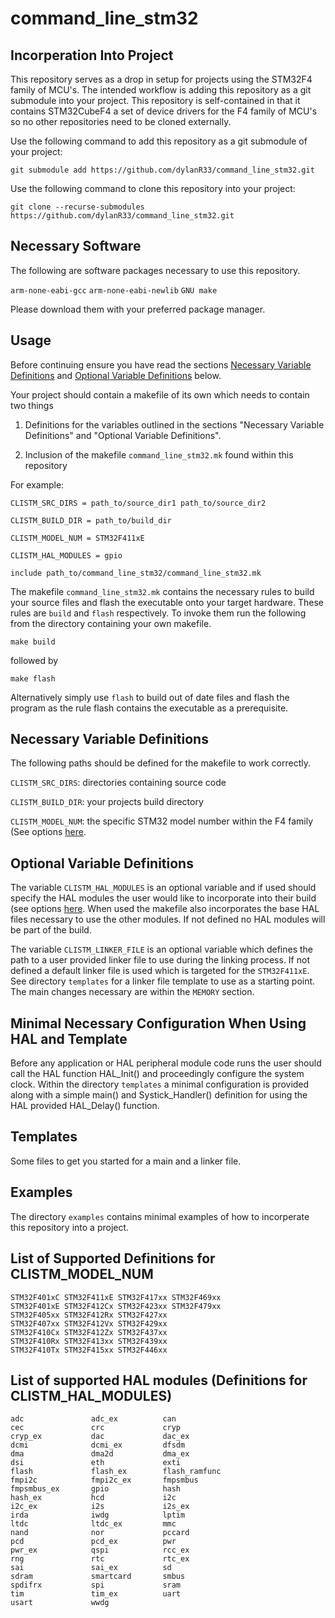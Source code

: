 # command_line_stm32

## Incorperation Into Project
This repository serves as a drop in setup for projects using the STM32F4 family of 
MCU's. The intended workflow is adding this repository as a git submodule into your 
project. This repository is self-contained in that it contains STM32CubeF4 a set 
of device drivers for the F4 family of MCU's so no other repositories need to be 
cloned externally.

Use the following command to add this repository as a git submodule of your project:
```
git submodule add https://github.com/dylanR33/command_line_stm32.git
```

Use the following command to clone this repository into your project:
```
git clone --recurse-submodules https://github.com/dylanR33/command_line_stm32.git
```

## Necessary Software
The following are software packages necessary to use this repository.

`arm-none-eabi-gcc`
`arm-none-eabi-newlib`
`GNU make`

Please download them with your preferred package manager.


## Usage
Before continuing ensure you have read the sections [Necessary Variable Definitions](#necessary-variable-definitions) 
and [Optional Variable Definitions](#optional-variable-definitions) below.

Your project should contain a makefile of its own which needs to contain two things

1. Definitions for the variables outlined in the sections "Necessary Variable 
Definitions" and "Optional Variable Definitions".

2. Inclusion of the makefile `command_line_stm32.mk` found within this repository

For example:
```
CLISTM_SRC_DIRS = path_to/source_dir1 path_to/source_dir2

CLISTM_BUILD_DIR = path_to/build_dir

CLISTM_MODEL_NUM = STM32F411xE

CLISTM_HAL_MODULES = gpio

include path_to/command_line_stm32/command_line_stm32.mk
```

The makefile `command_line_stm32.mk` contains the necessary rules to build your 
source files and flash the executable onto your target hardware. These rules are 
`build` and `flash` respectively. To invoke them run the following from the 
directory containing your own makefile.
```
make build
```
followed by
```
make flash
```

Alternatively simply use `flash` to build out of date files and flash the program 
as the rule flash contains the executable as a prerequisite.


## Necessary Variable Definitions
The following paths should be defined for the makefile to work correctly.

`CLISTM_SRC_DIRS`: directories containing source code

`CLISTM_BUILD_DIR`: your projects build directory

`CLISTM_MODEL_NUM`: the specific STM32 model number within the F4 family (See options 
[here](#list-of-supported-definitions-for-clistm_model_num).


## Optional Variable Definitions
The variable `CLISTM_HAL_MODULES` is an optional variable and if used should specify the 
HAL modules the user would like to incorporate into their build (see options 
[here](#list-of-supported-HAL-modules-(definitions-for-clistm_hal_modules)). When used 
the makefile also incorporates the base HAL files necessary to use the other modules. 
If not defined no HAL modules will be part of the build.

The variable `CLISTM_LINKER_FILE` is an optional variable which defines the path to a user 
provided linker file to use during the linking process. If not defined a default linker file is 
used which is targeted for the `STM32F411xE`. See directory `templates` for a linker file 
template to use as a starting point. The main changes necessary are within the `MEMORY` section.


## Minimal Necessary Configuration When Using HAL and Template
Before any application or HAL peripheral module code runs the user should call the 
HAL function HAL_Init() and proceedingly configure the system clock. Within the 
directory `templates` a minimal configuration is provided along with a simple main() 
and Systick_Handler() definition for using the HAL provided HAL_Delay() function.


## Templates
Some files to get you started for a main and a linker file.


## Examples
The directory `examples` contains minimal examples of how to incorperate this repository 
into a project.


## List of Supported Definitions for CLISTM_MODEL_NUM
```
STM32F401xC STM32F411xE STM32F417xx STM32F469xx 
STM32F401xE STM32F412Cx STM32F423xx STM32F479xx
STM32F405xx STM32F412Rx STM32F427xx 
STM32F407xx STM32F412Vx STM32F429xx 
STM32F410Cx STM32F412Zx STM32F437xx
STM32F410Rx STM32F413xx STM32F439xx
STM32F410Tx STM32F415xx STM32F446xx
```


## List of supported HAL modules (Definitions for CLISTM_HAL_MODULES)
```
adc               adc_ex          can
cec               crc             cryp
cryp_ex           dac             dac_ex
dcmi              dcmi_ex         dfsdm
dma               dma2d           dma_ex
dsi               eth             exti
flash             flash_ex        flash_ramfunc
fmpi2c            fmpi2c_ex       fmpsmbus
fmpsmbus_ex       gpio            hash
hash_ex           hcd             i2c
i2c_ex            i2s             i2s_ex
irda              iwdg            lptim
ltdc              ltdc_ex         mmc
nand              nor             pccard
pcd               pcd_ex          pwr
pwr_ex            qspi            rcc_ex
rng               rtc             rtc_ex
sai               sai_ex          sd
sdram             smartcard       smbus
spdifrx           spi             sram
tim               tim_ex          uart
usart             wwdg
```

